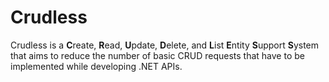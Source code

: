 # Crudless
Crudless is a **C**reate, **R**ead, **U**pdate, **D**elete, and **L**ist **E**ntity **S**upport **S**ystem that aims to reduce the number of basic CRUD requests that have to be implemented while developing .NET APIs.

